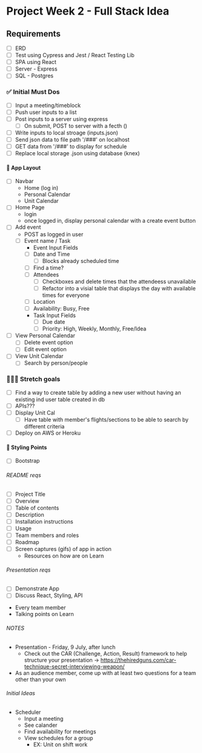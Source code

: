 # Project Week 2 - Full Stack Idea

## Requirements
  - [ ] ERD
  - [ ] Test using Cypress and Jest / React Testing Lib
  - [ ] SPA using React
  - [ ] Server - Express
  - [ ] SQL - Postgres

### ✅ Initial Must Dos
- [ ] Input a meeting/timeblock
- [ ] Push user inputs to a list
- [ ] Post inputs to a server using express
  - [ ] On submit, POST to server with a fecth ()
- [ ] Write inputs to local stroage (inputs.json)
- [ ] Send json data to file path '/###' on localhost
- [ ] GET data from '/###' to display for schedule
- [ ] Replace local storage .json using database (knex)

#### 📱 App Layout
- [ ] Navbar
  - Home (log in)
  - Personal Calendar
  - Unit Calendar
- [ ] Home Page
  - login
  - once logged in, display personal calendar with a create event button
- [ ] Add event
  - POST as logged in user
  - [ ] Event name / Task
    -  Event Input Fields
      - [ ] Date and Time
        - [ ] Blocks already scheduled time
      - [ ] Find a time?
      - [ ] Attendees
        - [ ] Checkboxes and delete times that the attendeess unavailable
        - [ ] Refactor into a visial table that displays the day with available times for everyone
      - [ ] Location
      - [ ] Availability: Busy, Free
    - Task Input Fields
      - [ ] Due date
      - [ ] Priority: High, Weekly, Monthly, Free/Idea
- [ ] View Personal Calendar
  - [ ] Delete event option
  - [ ] Edit event option
- [ ] View Unit Calendar
  - [ ] Search by person/people

### 🏋🏼‍♀️ Stretch goals
  - [ ] Find a way to create table by adding a new user without having an existing ind user table created in db
  - [ ] APIs???
  - [ ] Display Unit Cal
    - [ ] Have table with member's flights/sections to be able to search by different criteria
  - [ ] Deploy on AWS or Heroku

#### 💄 Styling Points
  - [ ] Bootstrap










###### README reqs
  - [ ] Project Title
  - [ ] Overview
  - [ ] Table of contents
  - [ ] Description
  - [ ] Installation instructions
  - [ ] Usage
  - [ ] Team members and roles
  - [ ] Roadmap
  - [ ] Screen captures (gifs) of app in action
    - Resources on how are on Learn

###### Presentation reqs
  - [ ] Demonstrate App
  - [ ] Discuss React, Styling, API
  - Every team member
  - Talking points on Learn

###### NOTES
  - Presentation - Friday, 9 July, after lunch
    - Check out the CAR (Challenge, Action, Result) framework to help structure your presentation → https://thehiredguns.com/car-technique-secret-interviewing-weapon/
  - As an audience member, come up with at least two questions for a team other than your own

###### Initial Ideas
- Scheduler
  - Input a meeting
  - See calander
  - Find availability for meetings
  - View schedules for a group
    - EX: Unit on shift work